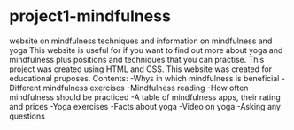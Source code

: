 # project1-mindfulness
website on mindfulness techniques and information on mindfulness and yoga
This website is useful for if you want to find out more about yoga and mindfulness plus positions and techniques that you can practise.
This project was created using HTML and CSS.
This website was created for educational pruposes.
Contents:
-Whys in which mindfulness is beneficial
-Different mindfulness exercises
-Mindfulness reading
-How often mindfulness should be practiced 
-A table of mindfulness apps, their rating and prices
-Yoga exercises
-Facts about yoga 
-Video on yoga 
-Asking any questions
